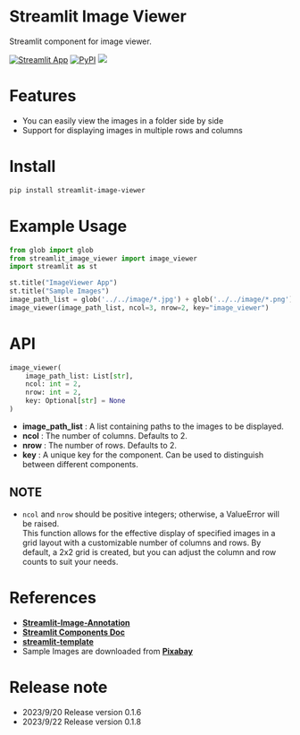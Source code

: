 # Streamlit Image Viewer

Streamlit component for image viewer.

[![Streamlit App](https://static.streamlit.io/badges/streamlit_badge_black_white.svg)](https://st-image-annotation.streamlit.app/)
[![PyPI](https://img.shields.io/pypi/v/streamlit-image-annotation)](https://pypi.org/project/streamlit-image-annotation/)
![](./image/demo.gif)
# Features
* You can easily view the images in a folder side by side
* Support for displaying images in multiple rows and columns

# Install

```sh
pip install streamlit-image-viewer
```

# Example Usage
```python
from glob import glob
from streamlit_image_viewer import image_viewer
import streamlit as st

st.title("ImageViewer App")
st.title("Sample Images")
image_path_list = glob('../../image/*.jpg') + glob('../../image/*.png') 
image_viewer(image_path_list, ncol=3, nrow=2, key="image_viewer")
```
# API
```python
image_viewer(
    image_path_list: List[str],
    ncol: int = 2,
    nrow: int = 2,
    key: Optional[str] = None
)
```
* **image_path_list** : A list containing paths to the images to be displayed.
* **ncol** : The number of columns. Defaults to 2.
* **nrow** : The number of rows. Defaults to 2.
* **key** : A unique key for the component. Can be used to distinguish between different components.

## NOTE
* `ncol` and `nrow` should be positive integers; otherwise, a ValueError will be raised.  
This function allows for the effective display of specified images in a grid layout with a customizable number of columns and rows. By default, a 2x2 grid is created, but you can adjust the column and row counts to suit your needs.

# References

* [**Streamlit-Image-Annotation**](https://github.com/hirune924/Streamlit-Image-Annotation/tree/master)  
* [**Streamlit Components Doc**](https://docs.streamlit.io/library/components)  
* [**streamlit-template**](https://github.com/streamlit/component-template)  
* Sample Images are downloaded from  [**Pixabay**](https://pixabay.com/ja/)

# Release note
* 2023/9/20 Release version 0.1.6
* 2023/9/22 Release version 0.1.8 